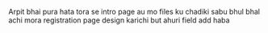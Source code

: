 Arpit bhai pura hata tora se intro page au mo files ku chadiki sabu bhul bhal achi
mora registration page design karichi but ahuri field add haba  
